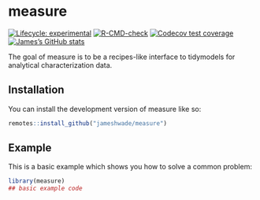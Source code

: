 
<!-- README.md is generated from README.Rmd. Please edit that file -->

# measure

<!-- badges: start -->

[![Lifecycle:
experimental](https://img.shields.io/badge/lifecycle-experimental-orange.svg)](https://lifecycle.r-lib.org/articles/stages.html#experimental)
[![R-CMD-check](https://github.com/JamesHWade/measure/actions/workflows/R-CMD-check.yaml/badge.svg)](https://github.com/JamesHWade/measure/actions/workflows/R-CMD-check.yaml)
[![Codecov test
coverage](https://codecov.io/gh/JamesHWade/measure/branch/main/graph/badge.svg)](https://app.codecov.io/gh/JamesHWade/measure?branch=main)
[![James’s GitHub
stats](https://github-readme-stats.vercel.app/api?username=jameshwade)](https://github.com/jameshwade/github-readme-stats)
<!-- badges: end -->

The goal of measure is to be a recipes-like interface to tidymodels for
analytical characterization data.

## Installation

You can install the development version of measure like so:

``` r
remotes::install_github("jameshwade/measure")
```

## Example

This is a basic example which shows you how to solve a common problem:

``` r
library(measure)
## basic example code
```
